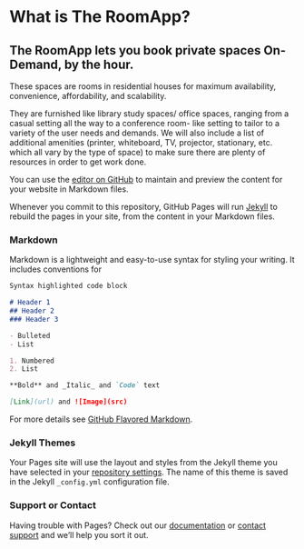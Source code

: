 # What is The RoomApp?

## The RoomApp lets you book private spaces On-Demand, by the hour.

These spaces are rooms in residential houses for maximum availability, convenience, affordability, and scalability.

They are furnished like library study spaces/ office spaces, ranging from a casual setting all the way to a conference room- like setting to tailor to a variety of the user needs and demands. We will also include a list of additional amenities (printer, whiteboard, TV, projector, stationary, etc. which all vary by the type of space) to make sure there are plenty of resources in order to get work done.


You can use the [editor on GitHub](https://github.com/sashankvempati/RoomApp/edit/master/index.md) to maintain and preview the content for your website in Markdown files.

Whenever you commit to this repository, GitHub Pages will run [Jekyll](https://jekyllrb.com/) to rebuild the pages in your site, from the content in your Markdown files.

### Markdown

Markdown is a lightweight and easy-to-use syntax for styling your writing. It includes conventions for

```markdown
Syntax highlighted code block

# Header 1
## Header 2
### Header 3

- Bulleted
- List

1. Numbered
2. List

**Bold** and _Italic_ and `Code` text

[Link](url) and ![Image](src)
```

For more details see [GitHub Flavored Markdown](https://guides.github.com/features/mastering-markdown/).

### Jekyll Themes

Your Pages site will use the layout and styles from the Jekyll theme you have selected in your [repository settings](https://github.com/sashankvempati/RoomApp/settings). The name of this theme is saved in the Jekyll `_config.yml` configuration file.

### Support or Contact

Having trouble with Pages? Check out our [documentation](https://help.github.com/categories/github-pages-basics/) or [contact support](https://github.com/contact) and we’ll help you sort it out.
